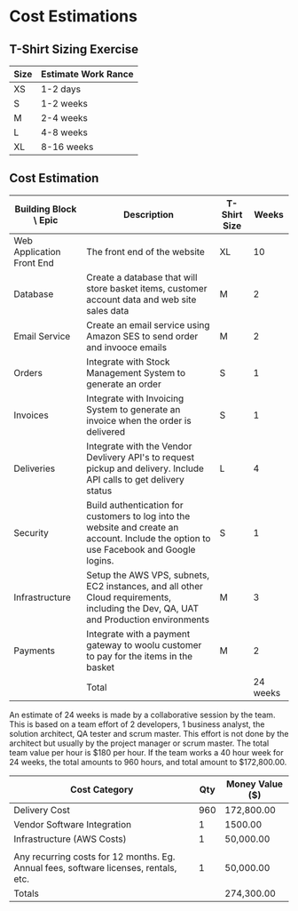 # Cost Estimations
## T-Shirt Sizing Exercise
| Size | Estimate Work Rance |
| ---- | ------------------- |
| XS   | 1-2 days            |
| S    | 1-2 weeks           |
| M    | 2-4 weeks           |
| L    | 4-8 weeks           |
| XL   | 8-16 weeks          |

## Cost Estimation
| Building Block \ Epic     | Description                                                                                                                             | T-Shirt Size | Weeks    |
| ------------------------- | --------------------------------------------------------------------------------------------------------------------------------------- | ------------ | -------- |
| Web Application Front End | The front end of the website                                                                                                            | XL           | 10       |
| Database                  | Create a database that will store basket items, customer account data and web site sales data                                           | M            | 2        |
| Email Service             | Create an email service using Amazon SES to send order and invooce emails                                                               | M            | 2        |
| Orders                    | Integrate with Stock Management System to generate an order                                                                             | S            | 1        |
| Invoices                  | Integrate with Invoicing System to generate an invoice when the order is delivered                                                      | S            | 1        |
| Deliveries                | Integrate with the Vendor Devlivery API's to request pickup and delivery. Include API calls to get delivery status                      | L            | 4        |
| Security                  | Build authentication for customers to log into the website and create an account. Include the option to use Facebook and Google logins. | S            | 1        |
| Infrastructure            | Setup the AWS VPS, subnets, EC2 instances, and all other Cloud requirements, including the Dev, QA, UAT and Production environments     | M            | 3        |
| Payments                  | Integrate with a payment gateway to woolu customer to pay for the items in the basket                                                   | M            | 2        |
|                           | Total                                                                                                                                   |              | 24 weeks |

An estimate of 24 weeks is made by a collaborative session by the team. This is based on a team effort of 2 developers, 1 business analyst, the solution architect, QA tester and scrum master. This effort is not done by the architect but usually by the project manager or scrum master. The total team value per hour is $180 per hour. If the team works a 40 hour week for 24 weeks, the total amounts to 960 hours, and total amount to $172,800.00.

| Cost Category                                                                        | Qty | Money Value ($) |
| ------------------------------------------------------------------------------------ | --- | --------------- |
| Delivery Cost                                                                        | 960 | 172,800.00      |
| Vendor Software Integration                                                          | 1   | 1500.00         |
| Infrastructure (AWS Costs)                                                           | 1   | 50,000.00       |
|                                                                                      |     |                 |
| Any recurring costs for 12 months. Eg. Annual fees, software licenses, rentals, etc. | 1   | 50,000.00       |
|                                                              Totals                  |     | 274,300.00      |